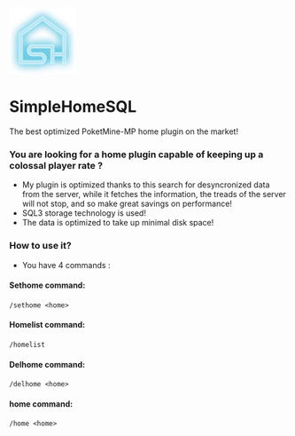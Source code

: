 <img src="FINAL PNG.png" width="120" height="120">

# SimpleHomeSQL

The best optimized PoketMine-MP home plugin on the market!

### You are looking for a home plugin capable of keeping up a colossal player rate ?

* My plugin is optimized thanks to this search for desyncronized data from the server, while it fetches the information, the treads of the server will not stop, and so make great savings on performance!
* SQL3 storage technology is used!
* The data is optimized to take up minimal disk space!

### How to use it?
* You have 4 commands :
#### Sethome command:
```
/sethome <home>
```
#### Homelist command:
```
/homelist
```
#### Delhome command:
```
/delhome <home>
```
#### home command:
```
/home <home>
```

